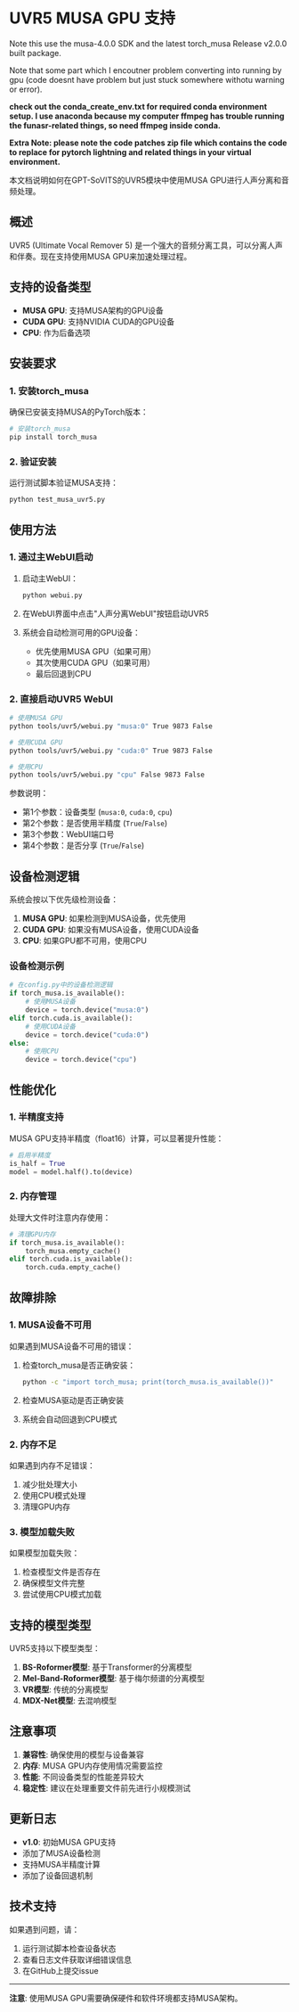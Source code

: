 # UVR5 MUSA GPU 支持

Note this use the musa-4.0.0 SDK and the latest  torch_musa Release v2.0.0 built package.  

Note that some part which I encoutner problem converting into running by gpu (code doesnt have problem but just stuck somewhere withotu warning or error).  

**check out the conda_create_env.txt for required conda environment setup. I use anaconda because my computer ffmpeg has trouble running the funasr-related things, so need ffmpeg inside conda.**  

**Extra Note: please note the code patches zip file which contains the code to replace for pytorch lightning and related things in your virtual environment.**  

本文档说明如何在GPT-SoVITS的UVR5模块中使用MUSA GPU进行人声分离和音频处理。

## 概述

UVR5 (Ultimate Vocal Remover 5) 是一个强大的音频分离工具，可以分离人声和伴奏。现在支持使用MUSA GPU来加速处理过程。

## 支持的设备类型

- **MUSA GPU**: 支持MUSA架构的GPU设备
- **CUDA GPU**: 支持NVIDIA CUDA的GPU设备  
- **CPU**: 作为后备选项

## 安装要求

### 1. 安装torch_musa

确保已安装支持MUSA的PyTorch版本：

```bash
# 安装torch_musa
pip install torch_musa
```

### 2. 验证安装

运行测试脚本验证MUSA支持：

```bash
python test_musa_uvr5.py
```

## 使用方法

### 1. 通过主WebUI启动

1. 启动主WebUI：
   ```bash
   python webui.py
   ```

2. 在WebUI界面中点击"人声分离WebUI"按钮启动UVR5

3. 系统会自动检测可用的GPU设备：
   - 优先使用MUSA GPU（如果可用）
   - 其次使用CUDA GPU（如果可用）
   - 最后回退到CPU

### 2. 直接启动UVR5 WebUI

```bash
# 使用MUSA GPU
python tools/uvr5/webui.py "musa:0" True 9873 False

# 使用CUDA GPU
python tools/uvr5/webui.py "cuda:0" True 9873 False

# 使用CPU
python tools/uvr5/webui.py "cpu" False 9873 False
```

参数说明：
- 第1个参数：设备类型 (`musa:0`, `cuda:0`, `cpu`)
- 第2个参数：是否使用半精度 (`True`/`False`)
- 第3个参数：WebUI端口号
- 第4个参数：是否分享 (`True`/`False`)

## 设备检测逻辑

系统会按以下优先级检测设备：

1. **MUSA GPU**: 如果检测到MUSA设备，优先使用
2. **CUDA GPU**: 如果没有MUSA设备，使用CUDA设备
3. **CPU**: 如果GPU都不可用，使用CPU

### 设备检测示例

```python
# 在config.py中的设备检测逻辑
if torch_musa.is_available():
    # 使用MUSA设备
    device = torch.device("musa:0")
elif torch.cuda.is_available():
    # 使用CUDA设备
    device = torch.device("cuda:0")
else:
    # 使用CPU
    device = torch.device("cpu")
```

## 性能优化

### 1. 半精度支持

MUSA GPU支持半精度（float16）计算，可以显著提升性能：

```python
# 启用半精度
is_half = True
model = model.half().to(device)
```

### 2. 内存管理

处理大文件时注意内存使用：

```python
# 清理GPU内存
if torch_musa.is_available():
    torch_musa.empty_cache()
elif torch.cuda.is_available():
    torch.cuda.empty_cache()
```

## 故障排除

### 1. MUSA设备不可用

如果遇到MUSA设备不可用的错误：

1. 检查torch_musa是否正确安装：
   ```bash
   python -c "import torch_musa; print(torch_musa.is_available())"
   ```

2. 检查MUSA驱动是否正确安装

3. 系统会自动回退到CPU模式

### 2. 内存不足

如果遇到内存不足错误：

1. 减少批处理大小
2. 使用CPU模式处理
3. 清理GPU内存

### 3. 模型加载失败

如果模型加载失败：

1. 检查模型文件是否存在
2. 确保模型文件完整
3. 尝试使用CPU模式加载

## 支持的模型类型

UVR5支持以下模型类型：

1. **BS-Roformer模型**: 基于Transformer的分离模型
2. **Mel-Band-Roformer模型**: 基于梅尔频谱的分离模型
3. **VR模型**: 传统的分离模型
4. **MDX-Net模型**: 去混响模型

## 注意事项

1. **兼容性**: 确保使用的模型与设备兼容
2. **内存**: MUSA GPU内存使用情况需要监控
3. **性能**: 不同设备类型的性能差异较大
4. **稳定性**: 建议在处理重要文件前先进行小规模测试

## 更新日志

- **v1.0**: 初始MUSA GPU支持
- 添加了MUSA设备检测
- 支持MUSA半精度计算
- 添加了设备回退机制

## 技术支持

如果遇到问题，请：

1. 运行测试脚本检查设备状态
2. 查看日志文件获取详细错误信息
3. 在GitHub上提交issue

---

**注意**: 使用MUSA GPU需要确保硬件和软件环境都支持MUSA架构。 

